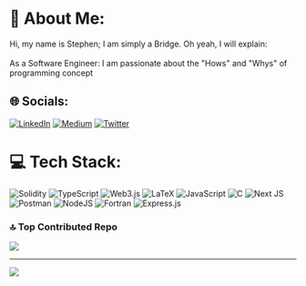 # 💫 About Me:
Hi, my name is Stephen; I am simply a Bridge. Oh yeah, I will explain:<br><br>As a Software Engineer: I am passionate about the "Hows" and "Whys" of programming concept<br>  


## 🌐 Socials:
[![LinkedIn](https://img.shields.io/badge/LinkedIn-%230077B5.svg?logo=linkedin&logoColor=white)](https://linkedin.com/in/https://www.linkedin.com/in/ogarsegun) [![Medium](https://img.shields.io/badge/Medium-12100E?logo=medium&logoColor=white)](https://medium.com/@https://medium.com/@ogarstephen98) [![Twitter](https://img.shields.io/badge/Twitter-%231DA1F2.svg?logo=Twitter&logoColor=white)](https://twitter.com/https://twitter.com/SEGUN08964882) 

# 💻 Tech Stack:
![Solidity](https://img.shields.io/badge/Solidity-%23363636.svg?style=for-the-badge&logo=solidity&logoColor=white) ![TypeScript](https://img.shields.io/badge/typescript-%23007ACC.svg?style=for-the-badge&logo=typescript&logoColor=white) ![Web3.js](https://img.shields.io/badge/web3.js-F16822?style=for-the-badge&logo=web3.js&logoColor=white) ![LaTeX](https://img.shields.io/badge/latex-%23008080.svg?style=for-the-badge&logo=latex&logoColor=white) ![JavaScript](https://img.shields.io/badge/javascript-%23323330.svg?style=for-the-badge&logo=javascript&logoColor=%23F7DF1E) ![C](https://img.shields.io/badge/c-%2300599C.svg?style=for-the-badge&logo=c&logoColor=white)  ![Next JS](https://img.shields.io/badge/Next-black?style=for-the-badge&logo=next.js&logoColor=white) ![Postman](https://img.shields.io/badge/Postman-FF6C37?style=for-the-badge&logo=postman&logoColor=white) ![NodeJS](https://img.shields.io/badge/node.js-6DA55F?style=for-the-badge&logo=node.js&logoColor=white) ![Fortran](https://img.shields.io/badge/Fortran-%23734F96.svg?style=for-the-badge&logo=fortran&logoColor=white)  ![Express.js](https://img.shields.io/badge/express.js-%23404d59.svg?style=for-the-badge&logo=express&logoColor=%2361DAFB)
### 🔝 Top Contributed Repo
![](https://github-contributor-stats.vercel.app/api?username=stevegee1&limit=5&theme=dark&combine_all_yearly_contributions=true)

---
[![](https://visitcount.itsvg.in/api?id=stevegee1&icon=0&color=0)](https://visitcount.itsvg.in)

<!-- Proudly created with GPRM ( https://gprm.itsvg.in ) -->
